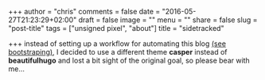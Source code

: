 +++
author = "chris"
comments = false
date = "2016-05-27T21:23:29+02:00"
draft = false
image = ""
menu = ""
share = false
slug = "post-title"
tags = ["unsigned pixel", "about"]
title = "sidetracked"

+++
instead of setting up a workflow for automating this blog [(see bootstraping)](../bootstrapping), I decided to use a different theme **casper** instead of **beautifulhugo** and lost a bit sight of the original goal, so please bear with me... 

